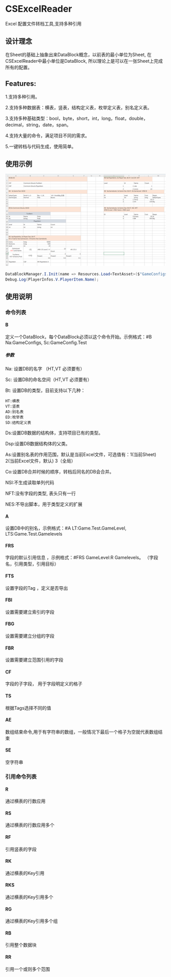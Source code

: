 # CSExcelReader
Excel 配置文件转档工具,支持多种引用

## 设计理念
在Sheet的基础上抽象出来DataBlock概念，以前表的最小单位为Sheet, 在CSExcelReader中最小单位是DataBlock, 所以理论上是可以在一张Sheet上完成所有的配置。

## Features:
1.支持多种引用。

2.支持多种数据表：横表，竖表，结构定义表，枚举定义表，别名定义表。

3.支持多种基础类型：bool，byte，short，int，long，float，double，decimal，string，date，span。

4.支持大量的命令，满足项目不同的需求。

5.一键转档与代码生成，使用简单。

## 使用示例
![example](https://github.com/UpdateSelf/CSExcelReader/blob/main/Pic/example.png)

``` c# 
DataBlockManager.I.Init(name => Resources.Load<TextAsset>($"GameConfigs/{name}").bytes);
Debug.Log(PlayerInfos.V.PlayerItem.Name);
```

## 使用说明

### 命令列表
#### B
定义一个DataBlock，每个DataBlock必须以这个命令开始。示例格式：#B Na:GameConfigs, Sc:GameConfig.Test
##### 参数
Na: 设置DB的名字 （HT,VT 必须要有）

Sc: 设置DB的命名空间（HT,VT 必须要有）

Bt: 设置DB的类型，目前支持以下几种：
    
    HT:横表
    VT:竖表
    AD:别名表
    ED:枚举表
    SD:结构定义表
Ds:设置DB数据的结构体，支持项目已有的类型。

Dsp:设置DB数据结构体的父类。

As:设置别名表的作用范围，默认是当前Excel文件，可选值有：1(当前Sheet) 2(当前Excel文件，默认) 3（全局）

Co:设置DB合并时候的顺序，转档后同名的DB会合并。

NSI:不生成读取单列代码

NFT:没有字段的类型, 表头只有一行

NES:不导出脚本，用于类型定义的扩展


#### A
设置DB中的别名，示例格式：#A LT:Game.Test.GameLevel, LTS:Game.Test.Gamelevels

#### FRS 
字段的默认引用信息 ，示例格式：#FRS GameLevel:R Gamelevels。
（字段名，引用类型，引用目标）

#### FTS
设置字段的Tag ，定义是否导出

#### FBI
设置需要建立索引的字段

#### FBG
设置需要建立分组的字段

#### FBR
设置需要建立范围引用的字段

#### CF
字段的子字段， 用于字段明定义的格子

#### TS
根据Tags选择不同的值 

#### AE
数组结束命令,用于有字符串的数组，一般情况下最后一个格子为空就代表数组结束

#### SE
空字符串

### 引用命令列表

#### R
通过横表的行数应用

#### RS
通过横表的行数应用多个

#### RF
引用竖表的字段

#### RK
通过横表的Key引用

#### RKS
通过横表的Key引用多个

#### RG
通过横表的Key引用多个组

#### RB
引用整个数据块

#### RR
引用一个或则多个范围
